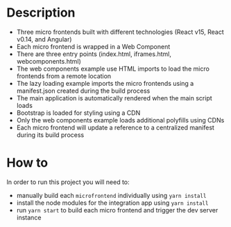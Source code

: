 # Description
* Three micro frontends built with different technologies (React v15, React v0.14, and Angular)
* Each micro frontend is wrapped in a Web Component
* There are three entry points (index.html, iframes.html, webcomponents.html)
* The web components example use HTML imports to load the micro frontends from a remote location
* The lazy loading example imports the micro frontends using a manifest.json created during the build process
* The main application is automatically rendered when the main script loads
* Bootstrap is loaded for styling using a CDN
* Only the web components example loads additional polyfills using CDNs
* Each micro frontend will update a reference to a centralized manifest during its build process

# How to
In order to run this project you will need to:
* manually build each `microfrontend` individually using `yarn install`
* install the node modules for the integration app using `yarn install`
* run `yarn start` to build each micro frontend and trigger the dev server instance